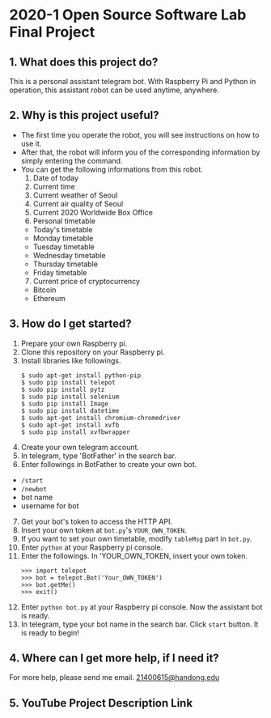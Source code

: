 # 2020-1 Open Source Software Lab Final Project

## 1. What does this project do?
This is a personal assistant telegram bot.
With Raspberry Pi and Python in operation, this assistant robot can be used anytime, anywhere.

## 2. Why is this project useful?
* The first time you operate the robot, you will see instructions on how to use it.
* After that, the robot will inform you of the corresponding information by simply entering the command.
* You can get the following informations from this robot.
  1) Date of today
  2) Current time
  3) Current weather of Seoul
  4) Current air quality of Seoul
  5) Current 2020 Worldwide Box Office
  6) Personal timetable
    - Today's timetable
    - Monday timetable
    - Tuesday timetable
    - Wednesday timetable
    - Thursday timetable
    - Friday timetable
  7) Current price of cryptocurrency
    - Bitcoin
    - Ethereum

## 3. How do I get started?
1. Prepare your own Raspberry pi.
2. Clone this repository on your Raspberry pi.
3. Install libraries like followings.
    ```
    $ sudo apt-get install python-pip
    $ sudo pip install telepot
    $ sudo pip install pytz
    $ sudo pip install selenium
    $ sudo pip install Image
    $ sudo pip install datetime
    $ sudo apt-get install chromium-chromedriver
    $ sudo apt-get install xvfb
    $ sudo pip install xvfbwrapper
    ```
4. Create your own telegram account.
5. In telegram, type 'BotFather' in the search bar.
6. Enter followings in BotFather to create your own bot.
  - `/start`
  - `/newbot`
  - bot name
  - username for bot
7. Get your bot's token to access the HTTP API.
8. Insert your own token at `bot.py`'s `YOUR_OWN_TOKEN`.
9. If you want to set your own timetable, modify `tableMsg` part in `bot.py`.
10. Enter `python` at your Raspberry pi console.
11. Enter the followings. In 'YOUR_OWN_TOKEN, insert your own token.
    ```
    >>> import telepot
    >>> bot = telepot.Bot('Your_OWN_TOKEN')
    >>> bot.getMe()
    >>> exit()
    ```
12. Enter `python bot.py` at your Raspberry pi console. Now the assistant bot is ready.
13. In telegram, type your bot name in the search bar. Click `start` button. It is ready to begin!

## 4. Where can I get more help, if I need it?
For more help, please send me email. <21400615@handong.edu>

## 5. YouTube Project Description Link

